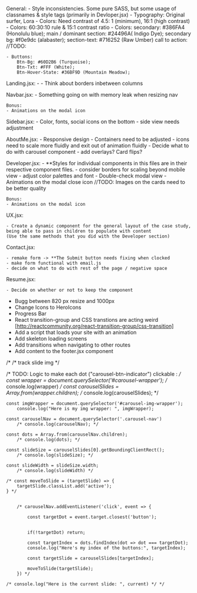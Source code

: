 <!-- General Notes on Project: -->

General:
    - Style inconsistencies.  Some pure SASS, but some usage of classnames & style tags (primarily in Devloper.jsx)
    - Typography: Original surfer, Lora
    - Colors: Need contrast of 4.5: 1 (minimum), 16:1 (high contrast)
    - Colors: 60:30:10 rule & 15:1 contrast ratio
    - Colors: secondary: #386FA4 (Honolulu blue); 
        main / dominant section: #24496A( Indigo Dye);
        secondary bg: #f0e9dc (alabaster); 
        section-text: #716252 (Raw Umber)
        call to action: 
    //TODO: <!-- Place colors in the global scope -->

    - Buttons: 
        Btn-Bg: #60D2B6 (Turquoise); 
        Btn-Txt: #FFF (White); 
        Btn-Hover-State: #36BF9D (Mountain Meadow);

Landing.jsx:
    - <!-- TODO: Double check the responsive design -->
    - Think about borders inbetween columns

Navbar.jsx:
    - <!-- TODO:  --> Something going on with memory leak when resizing nav

    Bonus:
    - Animations on the modal icon

Sidebar.jsx:
    - <!-- TODO: --> Color, fonts, social icons on the bottom
    - side view needs adjustment

AboutMe.jsx:
    <!-- TODO: -->
    - Responsive design
    - Containers need to be adjusted
    - icons need to scale more fluidly and exit out of animation fluidly
    - Decide what to do with carousel component - add overlays? Card flips?

Developer.jsx: <!-- TODO: -->
    - **Styles for individual components in this files are in their respective component files.
    - consider borders for scaling beyond mobile view
    - adjust color palettes and font
    - Double-check modal view
     - Animations on the modal close icon
     //TODO: Images on the cards need to be better quality

    Bonus:
    - Animations on the modal icon

UX.jsx: <!-- TODO: -->

    - Create a dynamic component for the general layout of the case study, being able to pass in children to populate with content
    (Use the same methods that you did with the Developer section)



Contact.jsx: <!-- TODO: -->

    - remake form -> **The Submit button needs fixing when clocked
    - make form functional with email.js
    - decide on what to do with rest of the page / negative space

Resume.jsx: <!-- TODO: -->

    - Decide on whether or not to keep the component

<!-- TODO: -->
- Bugg between 820 px resize and 1000px
- Change Icons to HeroIcons
- Progress Bar
- React transition-group and CSS transtions are acting weird [http://reactcommunity.org/react-transition-group/css-transition]
- Add a script that loads your site with an animation
- Add skeleton loading screens
- Add transitions when navigating to other routes
- Add content to the footer.jsx component

<!-- TODO: Carousel logic -->

/* 
/* track
    slide
        img */

/* TODO: Logic to make each dot ("carousel-btn-indicator") clickable : */
    const wrapper = document.querySelector('#carousel-wrapper');
    /* console.log(wrapper) */
    const carouselSlides = Array.from(wrapper.children);
        /* console.log(carouselSlides); */

    const imgWrapper = document.querySelector('#carousel-img-wrapper');
        console.log("Here is my img wrapper: ", imgWrapper);

    const carouselNav = document.querySelector('.carousel-nav')
        /* console.log(carouselNav); */

    const dots = Array.from(carouselNav.children);
        /* console.log(dots); */

    const slideSize = carouselSlides[0].getBoundingClientRect();
        /* console.log(slideSize); */
    
    const slideWidth = slideSize.width;
        /* console.log(slideWidth) */

    /* const moveToSlide = (targetSlide) => {
        targetSlide.classList.add('active');
    } */

        
        /* carouselNav.addEventListener('click', event => {
            
            const targetDot = event.target.closest('button');
            

            if(!targetDot) return;

            const targetIndex = dots.findIndex(dot => dot === targetDot);
            console.log("Here's my index of the buttons:", targetIndex);

            const targetSlide = carouselSlides[targetIndex];

            moveToSlide(targetSlide);
        }) */

    /* console.log("Here is the current slide: ", current) */ */
